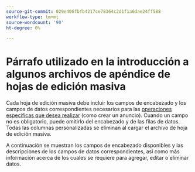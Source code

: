 ```yaml
---
source-git-commit: 029e406fbfb4217ce78364c2d1f1a6dae24ff588
workflow-type: tm+mt
source-wordcount: '90'
ht-degree: 0%

---
```

# Párrafo utilizado en la introducción a algunos archivos de apéndice de hojas de edición masiva

Cada hoja de edición masiva debe incluir los campos de encabezado y los campos de datos correspondientes necesarios para las [operaciones específicas que desea realizar](/help/search-social-commerce/campaign-management/bulksheets/bulksheet-data-formats/bulksheet-operations.md) (como crear un anuncio). Cuando un campo no es obligatorio, puede omitirlo del encabezado y de las filas de datos. Todas las columnas personalizadas se eliminan al cargar el archivo de hoja de edición masiva.

A continuación se muestran los campos de encabezado disponibles y las descripciones de los campos de datos correspondientes, así como más información acerca de los cuales se requiere para agregar, editar o eliminar datos.
